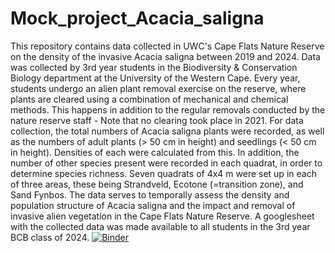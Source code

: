 # Mock_project_Acacia_saligna
This repository contains data collected in UWC's Cape Flats Nature Reserve on the density of the invasive Acacia saligna between 2019 and 2024. 
Data was collected by 3rd year students in the Biodiversity & Conservation Biology department at the University of the Western Cape. Every year, students undergo an alien plant removal exercise on the reserve, where plants are cleared using a combination of mechanical and chemical methods. This happens in addition to the regular removals conducted by the nature reserve staff - Note that no clearing took place in 2021. For data collection, the total numbers of Acacia saligna plants were recorded, as well as the numbers of adult plants (> 50 cm in height) and seedlings (< 50 cm in height). Densities of each were calculated from this. In addition, the number of other species present were recorded in each quadrat, in order to determine species richness. Seven quadrats of 4x4 m were set up in each of three areas, these being Strandveld, Ecotone (=transition zone), and Sand Fynbos. The data serves to temporally assess the density and population structure of Acacia saligna and the impact and removal of invasive alien vegetation in the Cape Flats Nature Reserve.
A googlesheet with the collected data was made available to all students in the 3rd year BCB class of 2024. 
[![Binder](https://mybinder.org/badge_logo.svg)](https://mybinder.org/v2/gh/Lilith-collab/Mock_project_Acacia_saligna/HEAD)
